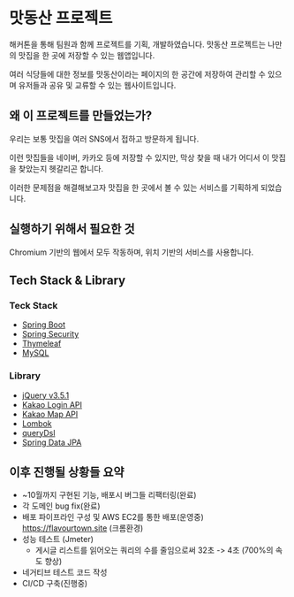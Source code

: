 # 맛동산 프로젝트

해커톤을 통해 팀원과 함께 프로젝트를 기획, 개발하였습니다. 맛동산 프로젝트는 나만의 맛집을 한 곳에 저장할 수 있는 웹앱입니다.

여러 식당들에 대한 정보를 맛동산이라는 페이지의 한 공간에 저장하여 관리할 수 있으며 유저들과 공유 및 교류할 수 있는 웹사이트입니다.


## 왜 이 프로젝트를 만들었는가?

우리는 보통 맛집을 여러 SNS에서 접하고 방문하게 됩니다.

이런 맛집들을 네이버, 카카오 등에 저장할 수 있지만, 막상 찾을 때 내가 어디서 이 맛집을 찾았는지 헷갈리곤 합니다.

이러한 문제점을 해결해보고자 맛집을 한 곳에서 볼 수 있는 서비스를 기획하게 되었습니다.

## 실행하기 위해서 필요한 것

Chromium 기반의 웹에서 모두 작동하며, 위치 기반의 서비스를 사용합니다.

## Tech Stack & Library

### Teck Stack
- [Spring Boot](https://spring.io/projects/spring-boot)
- [Spring Security](https://spring.io/projects/spring-security)
- [Thymeleaf](https://www.thymeleaf.org/)
- [MySQL](https://www.mysql.com/)

### Library
- [jQuery v3.5.1](https://jquery.com/)
- [Kakao Login API](https://developers.kakao.com/docs/latest/ko/kakaologin/rest-api)
- [Kakao Map API](https://apis.map.kakao.com/web/sample/)
- [Lombok](https://projectlombok.org/download)
- [queryDsl](http://querydsl.com/)
- [Spring Data JPA](https://spring.io/projects/spring-data-jpa)
<!-- 
### DevOps
- [AWS EC2](https://aws.amazon.com/ko/ec2/)
- [AWS RDS](https://aws.amazon.com/ko/rds/)
- [Docker](https://www.docker.com/)
- [GitHub Actions](https://github.com/features/actions) -->

## 이후 진행될 상황들 요약
- ~10월까지 구현된 기능, 배포시 버그들 리팩터링(완료)
- 각 도메인 bug fix(완료)
- 배포 파이프라인 구성 및 AWS EC2를 통한 배포(운영중) https://flavourtown.site (크롬환경) 
- 성능 테스트 (Jmeter)
  - 게시글 리스트를 읽어오는 쿼리의 수를 줄임으로써 32초 -> 4초 (700%의 속도 향상)
- 네거티브 테스트 코드 작성
- CI/CD 구축(진행중)
